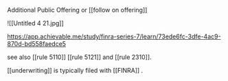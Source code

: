 Additional Public Offering or [[follow on offering]]

![[Untitled 4 21.jpg]]

https://app.achievable.me/study/finra-series-7/learn/73ede6fc-3dfe-4ac9-870d-bd558faedce5


see also [[rule 5110]] [[rule 5121]] and [[rule 2310]].

[[underwriting]] is typically filed with [[FINRA]] .
